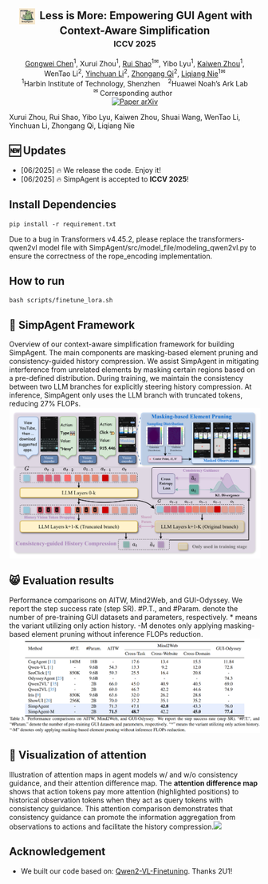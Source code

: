 <div align="center">
<h2 align="center">
   <img src="./assets/simpagent.png" style="vertical-align: middle; height: 1.5em; padding: 0 0.2em;"> <b>Less is More: Empowering GUI Agent with Context-Aware Simplification
   <br /> <font size=3>ICCV 2025 </font></b> 
</h2>
<div>
<a target="_blank" href="https://scholar.google.com/citations?user=Mpg0w3cAAAAJ&hl=en&oi=ao">Gongwei&#160;Chen</a><sup>1</sup>,
<a target="_blank">Xurui&#160;Zhou</a><sup>1</sup>,
<a target="_blank" href="https://scholar.google.com/citations?user=9Vc--XsAAAAJ&hl=en&oi=ao">Rui&#160;Shao</a><sup>1&#9993</sup>,
<a target="_blank">Yibo&#160;Lyu</a><sup>1</sup>,
<a target="_blank" href="https://jnhujnhu.github.io/">Kaiwen&#160;Zhou</a><sup>1</sup>,
<br>
<a target="_blank" >WenTao&#160;Li</a><sup>2</sup>,
<a target="_blank" href="https://yinchuanll.github.io/">Yinchuan&#160;Li</a><sup>2</sup>,
 <a target="_blank" href="https://zhongangqi.github.io/">Zhongang&#160;Qi</a><sup>2</sup>,
 <a target="_blank" href="https://scholar.google.com/citations?hl=en&user=yywVMhUAAAAJ">Liqiang&#160;Nie</a><sup>1&#9993</sup>
</div>
<sup>1</sup>Harbin Institute of Technology, Shenzhen&#160&#160&#160</span>
<sup>2</sup>Huawei Noah’s Ark Lab</span>
<br />
<sup>&#9993&#160;</sup>Corresponding author&#160;&#160;</span>
<br/>
<div align="center">
    <a href="https://arxiv.org/abs/2408.03615" target="_blank">
    <img src="https://img.shields.io/badge/Paper-arXiv-deepgreen" alt="Paper arXiv"></a>
</div>
</div>

Xurui Zhou, Rui Shao, Yibo Lyu, Kaiwen Zhou, Shuai Wang, WenTao Li, Yinchuan Li, Zhongang Qi, Liqiang Nie


## :new: Updates
- [06/2025] :fire: We release the code. Enjoy it!
- [06/2025] :fire: SimpAgent is accepted to **ICCV 2025**!


## Install Dependencies
```shell
pip install -r requirement.txt
```
Due to a bug in Transformers v4.45.2, please replace the transformers-qwen2vl model file with SimpAgent/src/model_file/modeling_qwen2vl.py to ensure the correctness of the rope_encoding implementation.

## How to run
```shell
bash scripts/finetune_lora.sh
```

## :balloon: SimpAgent Framework
Overview of our context-aware simplification framework for building SimpAgent. The main components are masking-based element pruning and consistency-guided history compression. We assist SimpAgent in mitigating interference from unrelated elements by masking certain regions based on a pre-defined distribution. During training, we maintain the consistency between two LLM branches for explicitly steering history compression. At inference, SimpAgent only uses the LLM branch with truncated tokens, reducing 27% FLOPs.<img src="./assets/framework.png" >

## :smile_cat: Evaluation results
Performance comparisons on AITW, Mind2Web, and GUI-Odyssey. We report the step success rate (step SR). #P.T., and #Param. denote the number of pre-training GUI datasets and parameters, respectively. * means the variant utilizing only action history. -M denotes only applying masking-based element pruning without inference FLOPs reduction.
<img src="./assets/results.png" >



## :balloon: Visualization of attention
Illustration of attention maps in agent models w/ and w/o consistency guidance, and their attention difference map. The **attention difference map** shows that action tokens pay more attention (highlighted positions) to historical observation tokens when they act as query tokens with consistency guidance. This attention comparison demonstrates that consistency guidance can promote the information aggregation from observations to actions and facilitate the history compression.<img src="./assets/visualization.png" >


## Acknowledgement
- We built our code based on: [Qwen2-VL-Finetuning](https://github.com/2U1/Qwen2-VL-Finetune). Thanks 2U1!








